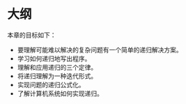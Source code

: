 
# 大纲

本章的目标如下：

* 要理解可能难以解决的复杂问题有一个简单的递归解决方案。
* 学习如何递归地写出程序。
* 理解和应用递归的三个定律。
* 将递归理解为一种迭代形式。
* 实现问题的递归公式化。
* 了解计算机系统如何实现递归。

